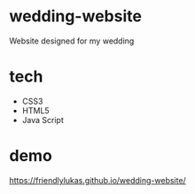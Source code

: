 ﻿# wedding-website

Website designed for my wedding 

# tech 
+ CSS3
+ HTML5
+ Java Script

# demo
https://friendlylukas.github.io/wedding-website/
